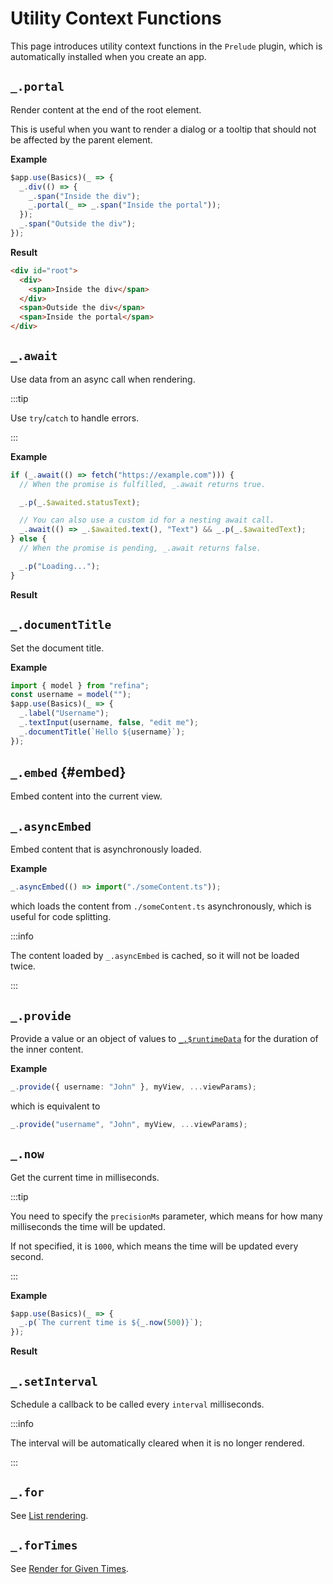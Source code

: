 <script setup>
import AsyncFetchVue from "snippets/async-fetch.vue";
import NowVue from "snippets/now.vue";
</script>

# Utility Context Functions

This page introduces utility context functions in the `Prelude` plugin, which is automatically installed when you create an app.

## `_.portal`

Render content at the end of the root element.

This is useful when you want to render a dialog or a tooltip that should not be affected by the parent element.

**Example**

```ts {4}
$app.use(Basics)(_ => {
  _.div(() => {
    _.span("Inside the div");
    _.portal(_ => _.span("Inside the portal"));
  });
  _.span("Outside the div");
});
```

**Result**

```html {6}
<div id="root">
  <div>
    <span>Inside the div</span>
  </div>
  <span>Outside the div</span>
  <span>Inside the portal</span>
</div>
```

## `_.await`

Use data from an async call when rendering.

:::tip

Use `try`/`catch` to handle errors.

:::

**Example**

```ts {1,7}
if (_.await(() => fetch("https://example.com"))) {
  // When the promise is fulfilled, _.await returns true.

  _.p(_.$awaited.statusText);

  // You can also use a custom id for a nesting await call.
  _.await(() => _.$awaited.text(), "Text") && _.p(_.$awaitedText);
} else {
  // When the promise is pending, _.await returns false.

  _.p("Loading...");
}
```

**Result**

<AsyncFetchVue/>

## `_.documentTitle`

Set the document title.

**Example**

```ts {6}
import { model } from "refina";
const username = model("");
$app.use(Basics)(_ => {
  _.label("Username");
  _.textInput(username, false, "edit me");
  _.documentTitle(`Hello ${username}`);
});
```

## `_.embed` {#embed}

Embed content into the current view.

## `_.asyncEmbed`

Embed content that is asynchronously loaded.

**Example**

```ts
_.asyncEmbed(() => import("./someContent.ts"));
```

which loads the content from `./someContent.ts` asynchronously, which is useful for code splitting.

:::info

The content loaded by `_.asyncEmbed` is cached, so it will not be loaded twice.

:::

## `_.provide`

Provide a value or an object of values to [`_.$runtimeData`](./directives.md#runtime-data) for the duration of the inner content.

**Example**

```ts
_.provide({ username: "John" }, myView, ...viewParams);
```

which is equivalent to

```ts
_.provide("username", "John", myView, ...viewParams);
```

## `_.now`

Get the current time in milliseconds.

:::tip

You need to specify the `precisionMs` parameter, which means for how many milliseconds the time will be updated.

If not specified, it is `1000`, which means the time will be updated every second.

:::

**Example**

```ts
$app.use(Basics)(_ => {
  _.p(`The current time is ${_.now(500)}`);
});
```

**Result**

<NowVue/>

## `_.setInterval`

Schedule a callback to be called every `interval` milliseconds.

:::info

The interval will be automatically cleared when it is no longer rendered.

:::

## `_.for`

See [List rendering](../essentials/list).

## `_.forTimes`

See [Render for Given Times](../essentials/list#for-times).
